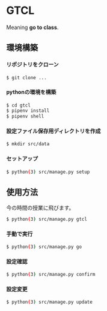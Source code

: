 # GTCL
Meaning **go to class**.

## 環境構築
#### リポジトリをクローン
```bash
$ git clone ...
```

#### pythonの環境を構築
```bash
$ cd gtcl
$ pipenv install
$ pipenv shell
```

#### 設定ファイル保存用ディレクトリを作成
```bash
$ mkdir src/data
```

#### セットアップ
```bash
$ python(3) src/manage.py setup
```

## 使用方法
今の時間の授業に飛びます。
```bash
$ python(3) src/manage.py gtcl
```

#### 手動で実行
```bash
$ python(3) src/manage.py go
```

#### 設定確認
```bash
$ python(3) src/manage.py confirm
```

#### 設定変更
```bash
$ python(3) src/manage.py update
```